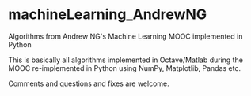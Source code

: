# machineLearning_AndrewNG
Algorithms from Andrew NG's Machine Learning MOOC implemented in Python


This is basically all algorithms implemented in Octave/Matlab during the MOOC re-implemented in Python using NumPy, Matplotlib, Pandas etc.

Comments and questions and fixes are welcome.
